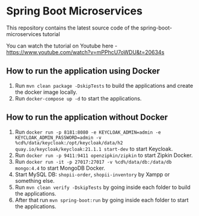 # Spring Boot Microservices

This repository contains the latest source code of the spring-boot-microservices tutorial

You can watch the tutorial on Youtube here - https://www.youtube.com/watch?v=mPPhcU7oWDU&t=20634s

## How to run the application using Docker

1. Run `mvn clean package -DskipTests` to build the applications and create the docker image locally.
2. Run `docker-compose up -d` to start the applications.

## How to run the application without Docker

1. Run `docker run -p 8181:8080 -e KEYCLOAK_ADMIN=admin -e KEYCLOAK_ADMIN_PASSWORD=admin -v %cd%/data/keycloak:/opt/keycloak/data/h2 quay.io/keycloak/keycloak:21.1.1 start-dev` to start Keycloak.
2. Run `docker run -p 9411:9411 openzipkin/zipkin` to start Zipkin Docker.
3. Run `docker run -it -p 27017:27017 -v %cd%/data/db:/data/db mongo:4.4` to start MongoDB Docker.
3. Start MySQL DB: `shopii-order`, `shopii-inventory` by Xampp or something else.
4. Run `mvn clean verify -DskipTests` by going inside each folder to build the applications.
5. After that run `mvn spring-boot:run` by going inside each folder to start the applications.
